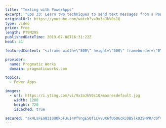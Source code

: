 ```yaml
---
title: "Texting with PowerApps"
excerpt: "Eps 33: Learn two techniques to send text messages from a PowerApp application. One is through a Launch command and the other is with a 3rd party data connector, TxtSync.   For PowerApps training and App Building services, please reach out to us at https://www.pragmaticworks.com  The connector requires"
originalUrl: https://youtube.com/watch?v=9x3aJkV0s1Q
type: video
price: Free
length: PT9M29S
publishedDateTime: 2019-07-08T16:31:22Z
heat: 51

featuredContent: "<iframe width=\"800\" height=\"500\" frameborder=\"0\" src=\"https://www.youtube.com/embed/9x3aJkV0s1Q\" allow=\"accelerometer; autoplay; encrypted-media; gyroscope; picture-in-picture\" allowfullscreen></iframe>"

provider:
  name: Progmatic Works
  domain: pragmaticworks.com

topics:
  - Power Apps

images:
  - url: https://i.ytimg.com/vi/9x3aJkV0s1Q/maxresdefault.jpg
    width: 1280
    height: 720
    isCached: true

secured: "ax4LsFEa83I0UOkpFJuI4VfVngE50fiCvvUX6fU6Q6cRJDBSlk03SNPR/c0fvL7trLvqY6X02zluH/Ipu0ZCC76zirKx1f2erzYflKI8lHbtfv2AJW0sCXx2p9tsoCjcO0epB2EkwpMbsvT8vIeIvO91e4FPsr0pSKq47z1o/vI4GIzkvDr6kVlXp9WXmYIebV4/V/kPp/Hp+1/nNclN+1MMJTLy5FRy2w7RipYkpWeZlagVSlidZ1mOV4UQyEKoDCtGUkA9TVt81ETFanLM/aKaCgR2jwRzQtPWEpO0uv1VZWbUe/OWYVPFDZpSE2eLpyL3Fwiqqs+ueJPMmZb4WF2aZjSZYu6iged+V54ghwDVv3PISRefScYLjP7JYOh5+/5rF05Vu7+Xp/dtB96luo1yn+g5Mx0tUBp8oiuX+rA=;o+lMjI4mnn2XA0Com6JSOg=="
---
```


